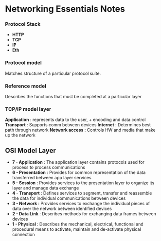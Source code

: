 # **Networking Essentials Notes**

### **Protocol Stack**

- **HTTP**
- **TCP**
- **IP**
- **Eth**

### **Protocol model**

Matches structure of a particular protocol suite.

### **Reference model**

Describes the functions that must be completed at a particular layer

### **TCP/IP model layer**

**Application** : represents data to the user, + encoding and data control
**Transport** : Supports comm between devices
**Internet** : Determines best path through network
**Network access** : Controls HW and media that make up the network

## **OSI Model Layer**

- **7 - Application** : The application layer contains protocols used for process to process communications
- **6 - Presentation** : Provides for common representation of the data transferred between app layer services
- **5 - Session** : Provides services to the presentation layer to organize its layer and manage data exchange
- **4 - Transport** : Defines services to segment, transfer and reassemble the data for individual communications between devices
- **3 - Network** : Provides services to exchange the individual pieces of data over the network between identified devices
- **2 - Data Link** : Describes methods for exchanging data frames between devices
- **1 - Physical** : Describes the mechanical, electrical, functional and procedural means to activate, maintain and de-activate physical connection